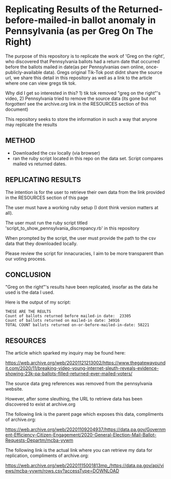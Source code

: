 # Replicating Results of the Returned-before-mailed-in ballot anomaly in Pennsylvania (as per Greg On The Right)

The purpose of this repository is to replicate the work of 'Greg on the right', who discovered that Pennsylvania ballots had a return date that occurred before the ballots mailed in date(as per Pennsylvanias own online, once-publicly-available data). Gregs original Tik-Tok post didnt share the source url, we share this detail in this repository as well as a link to the article where one can view gregs tik tok.

Why did I get so interested in  this?  1) tik tok removed "greg on the right"'s video,  2) Pennsylvania tried to remove the source data (its gone but not forgotten! see the archive.org link in the RESOURCES section of this document)

This repository seeks to store the information in such a way that anyone may replicate the results

## METHOD

* Downloaded the csv locally (via browser)
* ran the ruby script located in this repo on the data set.  Script compares mailed vs returned dates.

## REPLICATING RESULTS

The intention is for the user to retrieve their own data from the link provided in the RESOURCES section of this page

The user must have a working ruby setup (I dont think version matters at all).

The user must run the ruby script titled 'script_to_show_pennsylvania_discrepancy.rb' in this repository

When prompted by the script, the  user must provide the path  to the csv data that they  downloaded locally.

Please review the script for innacuracies, I aim to be more transparent than our voting process.

## CONCLUSION

"Greg on the right"'s results have been replicated, insofar as the data he used is the data I used.

Here is the output of my script:
```
THESE ARE THE REULTS
Count of ballots returned before mailed-in date:  23305
Count of ballots returned on mailed-in date: 34916
TOTAL COUNT ballots returned on-or-before-mailed-in-date: 58221
```

## RESOURCES

The article which sparked my inquiry may be found here:

https://web.archive.org/web/20201121213002/https://www.thegatewaypundit.com/2020/11/breaking-video-young-internet-sleuth-reveals-evidence-showing-23k-pa-ballots-filled-returned-ever-mailed-voters/

The source data greg references was removed from the pennsylvania website.

However, after some sleuthing, the URL to retrieve data has been discovered to exist at archive.org

The following link is the parent page which exposes this data, compliments of archive.org:

https://web.archive.org/web/20201109204937/https://data.pa.gov/Government-Efficiency-Citizen-Engagement/2020-General-Election-Mail-Ballot-Requests-Departm/mcba-yywm

The following link is the actual link where you can retrieve my data for replication, compliments of archive.org:

https://web.archive.org/web/20201115001813mp_/https://data.pa.gov/api/views/mcba-yywm/rows.csv?accessType=DOWNLOAD

